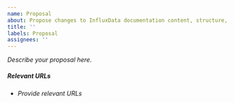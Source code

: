 ```yaml
---
name: Proposal
about: Propose changes to InfluxData documentation content, structure, layout, etc.
title: ''
labels: Proposal
assignees: ''
---
```


_Describe your proposal here._

##### Relevant URLs
- _Provide relevant URLs_
